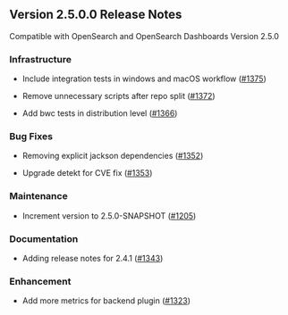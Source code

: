 ## Version 2.5.0.0 Release Notes

Compatible with OpenSearch and OpenSearch Dashboards Version 2.5.0

### Infrastructure

- Include integration tests in windows and macOS workflow ([#1375](https://github.com/opensearch-project/observability/pull/1375))

- Remove unnecessary scripts after repo split ([#1372](https://github.com/opensearch-project/observability/pull/1372))

- Add bwc tests in distribution level ([#1366](https://github.com/opensearch-project/observability/pull/1366))

### Bug Fixes

- Removing explicit jackson dependencies ([#1352](https://github.com/opensearch-project/observability/pull/1352))

- Upgrade detekt for CVE fix ([#1353](https://github.com/opensearch-project/observability/pull/1353))

### Maintenance

- Increment version to 2.5.0-SNAPSHOT ([#1205](https://github.com/opensearch-project/observability/pull/1205))

### Documentation
- Adding release notes for 2.4.1 ([#1343](https://github.com/opensearch-project/observability/pull/1343))

### Enhancement

- Add more metrics for backend plugin ([#1323](https://github.com/opensearch-project/observability/pull/1323))